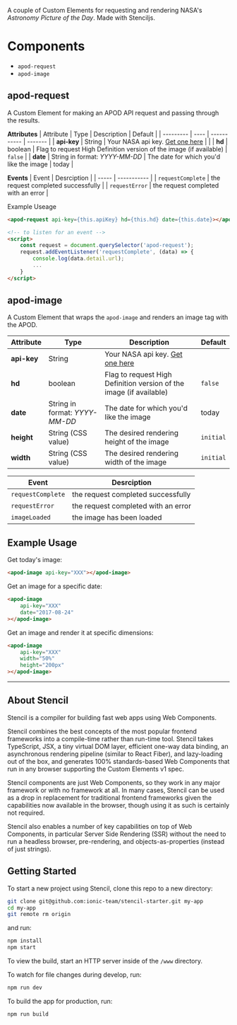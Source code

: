 A couple of Custom Elements for requesting and rendering NASA's *Astronomy Picture of the Day*. Made with Stenciljs.

# Components
* `apod-request`
* `apod-image`

## apod-request
A Custom Element for making an APOD API request and passing through the results.

**Attributes**
| Attribute | Type | Description | Default |
| --------- | ---- | ----------- | ------- |
| **api-key** | String | Your NASA api key. [Get one here](https://api.nasa.gov/index.html#apply-for-an-api-key) | |
| **hd** | boolean | Flag to request High Definition version of the image (if available) | `false` |
| **date** | String in format: *YYYY-MM-DD* | The date for which you'd like the image | today |

**Events**
| Event | Desrciption |
| ----- | ----------- |
| `requestComplete` | the request completed successfully |
| `requestError` | the request completed with an error |

Example Useage
```html
<apod-request api-key={this.apiKey} hd={this.hd} date={this.date}></apod-request>

<!-- to listen for an event -->
<script>
    const request = document.querySelector('apod-request');
    request.addEventListener('requestComplete', (data) => {
        console.log(data.detail.url);
        ...
    }
</script>
```

## apod-image
A Custom Element that wraps the `apod-image` and renders an image tag with the APOD.

| Attribute | Type | Description | Default |
| --------- | ---- | ----------- | ------- |
| **api-key** | String | Your NASA api key. [Get one here](https://api.nasa.gov/index.html#apply-for-an-api-key) | |
| **hd** | boolean | Flag to request High Definition version of the image (if available) | `false` |
| **date** | String in format: *YYYY-MM-DD* | The date for which you'd like the image | today |
| **height** | String (CSS value) | The desired rendering height of the image | `initial` |
| **width** | String (CSS value) | The desired rendering width of the image | `initial` |

| Event | Desrciption |
| ----- | ----------- |
| `requestComplete` | the request completed successfully |
| `requestError` | the request completed with an error |
| `imageLoaded` | the image has been loaded |

## Example Usage
Get today's image:
```html
<apod-image api-key="XXX"></apod-image>
```

Get an image for a specific date:
```html
<apod-image 
    api-key="XXX"
    date="2017-08-24"
></apod-image>
```

Get an image and render it at specific dimensions:
```html
<apod-image 
    api-key="XXX"
    width="50%"
    height="200px"
></apod-image>
```

----
## About Stencil

Stencil is a compiler for building fast web apps using Web Components.

Stencil combines the best concepts of the most popular frontend frameworks into a compile-time rather than run-time tool.  Stencil takes TypeScript, JSX, a tiny virtual DOM layer, efficient one-way data binding, an asynchronous rendering pipeline (similar to React Fiber), and lazy-loading out of the box, and generates 100% standards-based Web Components that run in any browser supporting the Custom Elements v1 spec.

Stencil components are just Web Components, so they work in any major framework or with no framework at all. In many cases, Stencil can be used as a drop in replacement for traditional frontend frameworks given the capabilities now available in the browser, though using it as such is certainly not required.

Stencil also enables a number of key capabilities on top of Web Components, in particular Server Side Rendering (SSR) without the need to run a headless browser, pre-rendering, and objects-as-properties (instead of just strings).

## Getting Started

To start a new project using Stencil, clone this repo to a new directory:

```bash
git clone git@github.com:ionic-team/stencil-starter.git my-app
cd my-app
git remote rm origin
```

and run:

```bash
npm install
npm start
```

To view the build, start an HTTP server inside of the `/www` directory.

To watch for file changes during develop, run:

```bash
npm run dev
```

To build the app for production, run:

```bash
npm run build
```

